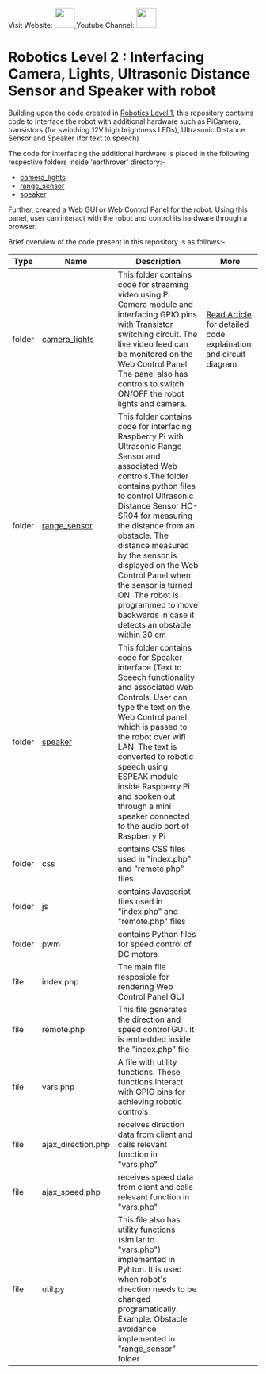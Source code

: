 <p align="left">
Visit Website: <a href='https://helloworld.co.in' target='_blank'>
   <img src='https://github.com/jiteshsaini/earthrover1/blob/master/img/logo3.gif' height='40px'>
</a> Youtube Channel: 
<a href='https://www.youtube.com/channel/UC_2OyRNVCWCH8ipgmAoJ1mA' target='_blank'>
   <img src='https://github.com/jiteshsaini/earthrover1/blob/master/img/btn_youtube_2.png' height='40px'>
</a>
</p>

# Robotics Level 2 : Interfacing Camera, Lights, Ultrasonic Distance Sensor and Speaker with robot

Building upon the code created in <a href='https://github.com/jiteshsaini/robotics-level-1'>Robotics Level 1</a>, this repository contains code to interface the robot with additional hardware such as PiCamera, transistors (for switching 12V high brightness LEDs), Ultrasonic Distance Sensor and Speaker (for text to speech)

The code for interfacing the additional hardware is placed in the following respective folders inside 'earthrover' directory:-

- <a href='https://github.com/jiteshsaini/robotics-level-2/tree/master/earthrover/camera_lights'>camera_lights</a>
- <a href='https://github.com/jiteshsaini/robotics-level-2/tree/master/earthrover/range_sensor'>range_sensor</a>
- <a href='https://github.com/jiteshsaini/robotics-level-2/tree/master/earthrover/speaker'>speaker</a>

Further, created a Web GUI or Web Control Panel for the robot. Using this panel, user can interact with the robot and control its hardware through a browser.

Brief overview of the code present in this repository is as follows:-

<table>
 <thead>
  <tr><th>Type</th><th>Name</th><th>Description</th><th>More</th></tr>
 </thead>

 <tbody>
  
  <tr><td>folder</td><td><a href='https://github.com/jiteshsaini/robotics-level-2/tree/master/earthrover/camera_lights'>camera_lights</a></td><td>This folder contains code for streaming video using Pi Camera module and interfacing GPIO pins with Transistor switching circuit. The live video feed can be monitored on the Web Control Panel. The panel also has controls to switch ON/OFF the robot lights and camera.</td><td><a href='https://helloworld.co.in/article/camera-robot-using-raspberry-pi-web-controlled-surveillance-robot'>Read Article</a> for detailed code explaination and circuit diagram</td></tr>
  
  <tr><td>folder</td><td><a href='https://github.com/jiteshsaini/robotics-level-2/tree/master/earthrover/range_sensor'>range_sensor</a></td><td>This folder contains code for interfacing Raspberry Pi with Ultrasonic Range Sensor and associated Web controls.The folder contains python files to control Ultrasonic Distance Sensor HC-SR04 for measuring the distance from an obstacle.
The distance measured by the sensor is displayed on the Web Control Panel when the sensor is turned ON.
The robot is programmed to move backwards in case it detects an obstacle within 30 cm  </td><td> </td></tr>
  
  <tr><td>folder</td><td><a href='https://github.com/jiteshsaini/robotics-level-2/tree/master/earthrover/speaker'>speaker</a></td><td>This folder contains code for Speaker interface (Text to Speech functionality and associated Web Controls. User can type the text on the Web Control panel which is passed to the robot over wifi LAN. The text is converted to robotic speech using ESPEAK module inside Raspberry Pi 
and spoken out through a mini speaker connected to the audio port of Raspberry Pi</td><td> </td></tr>
  
  <tr><td>folder</td><td>css</td><td>contains CSS files used in "index.php" and "remote.php" files</td><td> </td></tr>
  
  <tr><td>folder</td><td>js</td><td>contains Javascript files used in "index.php" and "remote.php" files</td><td> </td></tr>
  
  <tr><td>folder</td><td>pwm</td><td>contains Python files for speed control of DC motors</td><td> </td></tr>
 
 <tr><td>file</td><td>index.php</td><td>The main file resposible for rendering Web Control Panel GUI</td><td> </td></tr>
 
 <tr><td>file</td><td>remote.php</td><td>This file generates the direction and speed control GUI. It is embedded inside the "index.php" file</td><td> </td></tr>
 
 <tr><td>file</td><td>vars.php </td><td>A file with utility functions. These functions interact with GPIO pins for achieving robotic controls</td><td> </td></tr>
 
 <tr><td>file</td><td>ajax_direction.php</td><td>receives direction data from client and calls relevant function in "vars.php" </td><td> </td></tr>
 
 <tr><td>file</td><td>ajax_speed.php</td><td>receives speed data from client and calls relevant function in "vars.php"</td><td> </td></tr>
 
 <tr><td>file</td><td>util.py</td><td>This file also has utility functions (similar to "vars.php") implemented in Pyhton. It is used when robot's direction needs to be changed programatically. Example: Obstacle avoidance implemented in "range_sensor" folder</td><td> </td></tr>
  
 </tbody>
 
</table>






